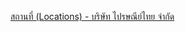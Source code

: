 [สถานที่ (Locations) - บริษัท ไปรษณีย์ไทย จำกัด](https://opendata.onde.go.th/en/dataset/6-locations-thaipost)